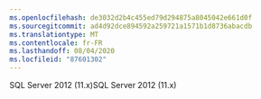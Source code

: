 ```yaml
---
ms.openlocfilehash: de3032d2b4c455ed79d294875a8045042e661d0f
ms.sourcegitcommit: ad4d92dce894592a259721a1571b1d8736abacdb
ms.translationtype: MT
ms.contentlocale: fr-FR
ms.lasthandoff: 08/04/2020
ms.locfileid: "87601302"
---
```

 <span data-ttu-id="95ece-101">SQL Server 2012 (11.x)</span><span class="sxs-lookup"><span data-stu-id="95ece-101">SQL Server 2012 (11.x)</span></span> 